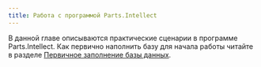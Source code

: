 ```yaml
---
title: Работа с программой Parts.Intellect
---
```

В данной главе описываются практические сценарии в программе Parts.Intellect. Как первично наполнить базу для начала работы читайте в разделе [Первичное заполнение базы данных](../guide/initial/dobavlenie_kartochki_vashej_firmy.md).